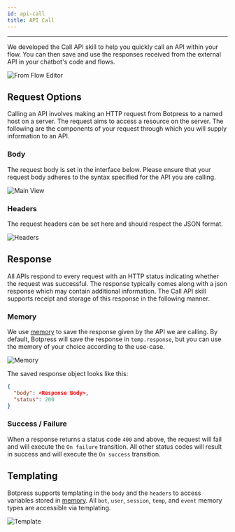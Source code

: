 ```yaml
---
id: api-call
title: API Call
---
```


--------------------

We developed the Call API skill to help you quickly call an API within your flow. You can then save and use the responses received from the external API in your chatbot's code and flows.

![From Flow Editor](/assets/call-api-skill-flow.png)

## Request Options
Calling an API involves making an HTTP request from Botpress to a named host on a server. The request aims to access a resource on the server. The following are the components of your request through which you will supply information to an API.

### Body

The request body is set in the interface below. Please ensure that your request body adheres to the syntax specified for the API you are calling.

![Main View](/assets/call-api-skill.png)

### Headers

The request headers can be set here and should respect the JSON format.

![Headers](/assets/call-api-skill-headers.png)

## Response
All APIs respond to every request with an HTTP status indicating whether the request was successful. The response typically comes along with a json response which may contain additional information. The Call API skill supports receipt and storage of this response in the following manner.

### Memory

We use [memory](../main/memory) to save the response given by the API we are calling. By default, Botpress will save the response in `temp.response`, but you can use the memory of your choice according to the use-case.

![Memory](/assets/call-api-skill-memory.png)

The saved response object looks like this:

```json
{
  "body": <Response Body>,
  "status": 200
}
```

### Success / Failure

When a response returns a status code `400` and above, the request will fail and will execute the `On failure` transition. All other status codes will result in success and will execute the `On success` transition.

## Templating

Botpress supports templating in the `body` and the `headers` to access variables stored in [memory](../main/memory). All `bot`, `user`, `session`, `temp`, and `event` memory types are accessible via templating.

![Template](/assets/call-api-skill-template.png)
